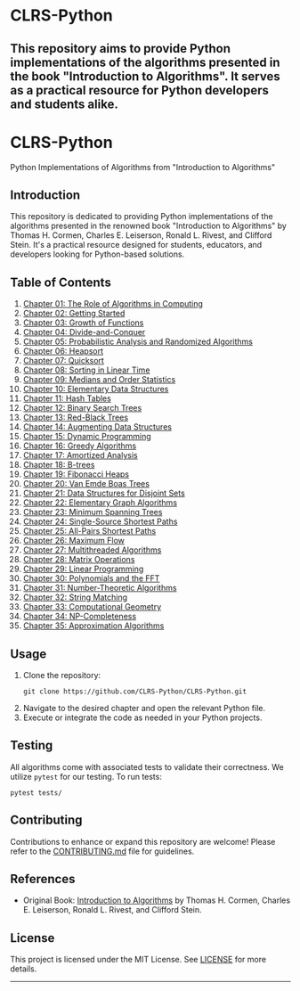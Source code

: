 # CLRS-Python
This repository aims to provide Python implementations of the algorithms presented in the book "Introduction to Algorithms". It serves as a practical resource for Python developers and students alike.
---

# CLRS-Python
Python Implementations of Algorithms from "Introduction to Algorithms"

## Introduction
This repository is dedicated to providing Python implementations of the algorithms presented in the renowned book "Introduction to Algorithms" by Thomas H. Cormen, Charles E. Leiserson, Ronald L. Rivest, and Clifford Stein. It's a practical resource designed for students, educators, and developers looking for Python-based solutions.

## Table of Contents
1. [Chapter 01: The Role of Algorithms in Computing](./Chapter_01)
2. [Chapter 02: Getting Started](./Chapter_02)
3. [Chapter 03: Growth of Functions](./Chapter_03)
4. [Chapter 04: Divide-and-Conquer](./Chapter_04)
5. [Chapter 05: Probabilistic Analysis and Randomized Algorithms](./Chapter_05)
6. [Chapter 06: Heapsort](./Chapter_06)
7. [Chapter 07: Quicksort](./Chapter_07)
8. [Chapter 08: Sorting in Linear Time](./Chapter_08)
9. [Chapter 09: Medians and Order Statistics](./Chapter_09)
10. [Chapter 10: Elementary Data Structures](./Chapter_10)
11. [Chapter 11: Hash Tables](./Chapter_11)
12. [Chapter 12: Binary Search Trees](./Chapter_12)
13. [Chapter 13: Red-Black Trees](./Chapter_13)
14. [Chapter 14: Augmenting Data Structures](./Chapter_14)
15. [Chapter 15: Dynamic Programming](./Chapter_15)
16. [Chapter 16: Greedy Algorithms](./Chapter_16)
17. [Chapter 17: Amortized Analysis](./Chapter_17)
18. [Chapter 18: B-trees](./Chapter_18)
19. [Chapter 19: Fibonacci Heaps](./Chapter_19)
20. [Chapter 20: Van Emde Boas Trees](./Chapter_20)
21. [Chapter 21: Data Structures for Disjoint Sets](./Chapter_21)
22. [Chapter 22: Elementary Graph Algorithms](./Chapter_22)
23. [Chapter 23: Minimum Spanning Trees](./Chapter_23)
24. [Chapter 24: Single-Source Shortest Paths](./Chapter_24)
25. [Chapter 25: All-Pairs Shortest Paths](./Chapter_25)
26. [Chapter 26: Maximum Flow](./Chapter_26)
27. [Chapter 27: Multithreaded Algorithms](./Chapter_27)
28. [Chapter 28: Matrix Operations](./Chapter_28)
29. [Chapter 29: Linear Programming](./Chapter_29)
30. [Chapter 30: Polynomials and the FFT](./Chapter_30)
31. [Chapter 31: Number-Theoretic Algorithms](./Chapter_31)
32. [Chapter 32: String Matching](./Chapter_32)
33. [Chapter 33: Computational Geometry](./Chapter_33)
34. [Chapter 34: NP-Completeness](./Chapter_34)
35. [Chapter 35: Approximation Algorithms](./Chapter_35)

## Usage
1. Clone the repository:
   ```
   git clone https://github.com/CLRS-Python/CLRS-Python.git
   ```
2. Navigate to the desired chapter and open the relevant Python file.
3. Execute or integrate the code as needed in your Python projects.

## Testing
All algorithms come with associated tests to validate their correctness. We utilize `pytest` for our testing. To run tests:

```
pytest tests/
```

## Contributing
Contributions to enhance or expand this repository are welcome! Please refer to the [CONTRIBUTING.md](./CONTRIBUTING.md) file for guidelines.

## References
- Original Book: [Introduction to Algorithms](https://mitpress.mit.edu/books/introduction-algorithms-third-edition) by Thomas H. Cormen, Charles E. Leiserson, Ronald L. Rivest, and Clifford Stein.

## License
This project is licensed under the MIT License. See [LICENSE](./LICENSE) for more details.

---
